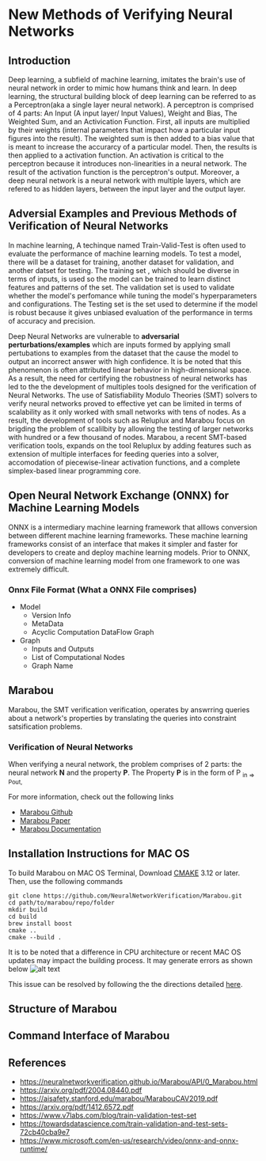 # New Methods  of Verifying Neural Networks

## Introduction
Deep learning, a subfield of machine learning, imitates the  brain's use of neural network in order to mimic how humans think and learn. In deep learning, the structural building block of deep learning can be referred to as a Perceptron(aka a single layer neural network). A perceptron is comprised of 4 parts: An Input (A input layer/ Input Values), Weight and Bias, The Weighted Sum, and an Activication Function. First, all inputs are multiplied by their weights (internal parameters that impact how a particular input figures into the result). The weighted sum is then added to a bias value that is meant to increase the accurarcy of a particular model. Then, the results is then applied to a activation function. An activation is critical to the perceptron because it introduces non-linearities in a neural network. The result of the activation function is the perceptron's output. Moreover, a deep neural network is a neural network with multiple layers, which are refered to as hidden layers, between the input layer and the output layer. 
## Adversial Examples and Previous Methods of Verification of Neural Networks 
In machine learning, A techinque named Train-Valid-Test is often used to evaluate the performance of machine learning models. To test a model, there will be a dataset for training, another dataset for validation, and another datset for testing. The training set , which should be diverse in terms of inputs, is used so the model can be trained to learn distinct features and patterns of the set. The validation set is used to validate whether the model's perfomance while tuning the model's hyperparameters and configurations. The Testing set is the set used to determine if the model is robust because it gives unbiased evaluation of the performance in terms of accuracy and precision.  

Deep Neural Networks are vulnerable to **adversarial perturbations/examples** which are inputs formed by applying small pertubations to examples from the dataset that the cause the model to output an incorrect answer with high confidence. It is be noted that this phenomenon is often attributed linear behavior in high-dimensional space. As a result, the need for certifying the robustness of neural networks has led to the the development of multiples tools designed for the verification of Neural Networks. The use of Satisfiability Modulo Theories (SMT) solvers to verify neural networks proved to effective yet can be limited in terms of scalability as it only worked with small networks with tens of nodes. As a result, the development of tools such as Reluplux and Marabou focus on brigding the problem of scalilbity by allowing the testing of larger networks with hundred or a few thousand of nodes. Marabou, a recent SMT-based verification tools, expands on the tool Reluplux by adding features such as extension of multiple interfaces for feeding queries into a solver, accomodation of piecewise-linear activation functions, and a complete simplex-based linear programming core. 
## Open Neural Network Exchange (ONNX) for  Machine Learning Models
ONNX is a intermediary machine learning framework that alllows conversion between different machine learning frameworks. These machine learning frameworks consist of an interface that makes it simpler and faster for developers to create and deploy machine learning models. Prior to ONNX, conversion of machine learning model from one framework to one was extremely difficult.
### Onnx File Format (What a ONNX File comprises)
- Model
  - Version Info 
  - MetaData
  - Acyclic Computation DataFlow Graph
 - Graph
   - Inputs and Outputs
   - List of Computational Nodes
   - Graph Name

## Marabou 
Marabou, the SMT verification verification, operates by answrring queries about a network's properties by translating the queries into constraint satsification problems.


### Verification of Neural Networks
When verifying a neural network, the problem comprises of 2 parts: the neural network **N** and the property **P**. The Property **P** is in the form of P <sub>in  ⇒ Pout, 

For more information, check out the following links
- [Marabou Github](https://github.com/NeuralNetworkVerification/Marabou) 
- [Marabou Paper](https://aisafety.stanford.edu/marabou/MarabouCAV2019.pdf) 
- [Marabou Documentation](https://neuralnetworkverification.github.io/Marabou/API/0_Marabou.html) 
## Installation Instructions for MAC OS
To build Marabou on MAC OS Terminal, Download [CMAKE](https://cmake.org/download/) 3.12 or later.
Then, use the following commands
```
git clone https://github.com/NeuralNetworkVerification/Marabou.git
cd path/to/marabou/repo/folder
mkdir build
cd build
brew install boost
cmake ..
cmake --build .
```
It is to be noted that a difference in CPU architecture or recent MAC OS updates may impact the building process. It may generate errors as shown below ![alt text](https://user-images.githubusercontent.com/85082930/172899138-4d8c3517-6aa8-4962-9743-6eaabe861f45.png)

This issue can be resolved by following the the directions detailed [here](https://github.com/NeuralNetworkVerification/Marabou/issues/570).
## Structure of Marabou 

## Command Interface of Marabou

## References
- https://neuralnetworkverification.github.io/Marabou/API/0_Marabou.html
- https://arxiv.org/pdf/2004.08440.pdf
- https://aisafety.stanford.edu/marabou/MarabouCAV2019.pdf
- https://arxiv.org/pdf/1412.6572.pdf
- https://www.v7labs.com/blog/train-validation-test-set
- https://towardsdatascience.com/train-validation-and-test-sets-72cb40cba9e7
- https://www.microsoft.com/en-us/research/video/onnx-and-onnx-runtime/
